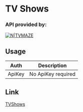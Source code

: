 # TV Shows

### API provided by:

[![N|TVMAZE](https://static.tvmaze.com/images/tvm-header-logo.png)](https://www.tvmaze.com/api)


## Usage

| Auth | Description |
| --- | --- |
| ApiKey | No ApiKey required |

## Link


[TVShows](https://oaleksandr.github.io/tvshows/)




